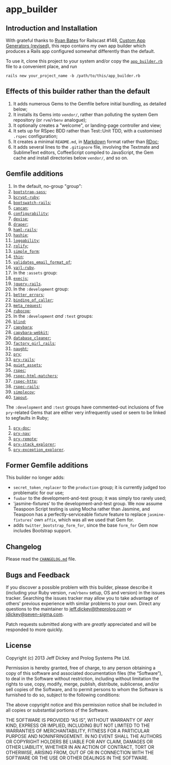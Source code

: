 
# app_builder

## Introduction and Installation

With grateful thanks to [Ryan Bates](https://github.com/ryanb) for Railscast #148, [Custom App Generators (revised)](http://railscasts.com/episodes/148-custom-app-generators-revised?autoplay=true), this repo contains my own app builder which produces a Rails app configured somewhat differently than the default.

To use it, clone this project to your system and/or copy the [`app_builder.rb`](app_builder.rb) file to a convenient place, and run

```
rails new your_project_name -b /path/to/this/app_builder.rb
```

## Effects of this builder rather than the default

1. It adds numerous Gems to the Gemfile before initial bundling, as detailed below;
1. It installs its Gems into `vendor/`, rather than polluting the system Gem repository (or `rvm`/`rbenv` analogue);
1. It optionally creates a "welcome", or landing-page controller and view;
1. It sets up for RSpec BDD rather than Test::Unit TDD, with a customised `.rspec` configuration;
1. It creates a minimal `README.md`, in [Markdown](http://daringfireball.net/projects/markdown/) format rather than [RDoc](http://rdoc.rubyforge.org/);
1. It adds several lines to the `.gitignore` file, involving the Textmate and SublimeText editors, CoffeeScript compiled to JavaScript, the Gem cache and install directories below `vendor/`, and so on.

## Gemfile additions

1. In the default, no-group "group":
  1. [`bootstrap-sass`](https://github.com/thomas-mcdonald/bootstrap-sass/);
  1. [`bcrypt-ruby`](https://github.com/codahale/bcrypt-ruby);
  1. [`bootswatch-rails`](https://github.com/maxim/bootswatch-rails);
  1. [`cancan`](https://github.com/ryanb/cancan/);
  1. [`configurability`](https://github.com/ged/configurability);
  1. [`devise`](https://github.com/plataformatec/devise);
  1. [`draper`](https://github.com/drapergem/draper);
  1. [`haml-rails`](https://github.com/indirect/haml-rails);
  1. [`hashie`](https://github.com/intridea/hashie);
  1. [`loggability`](https://github.com/ged/loggability);
  1. [`rolify`](https://github.com/EppO/rolify);
  1. [`simple_form`](https://github.com/plataformatec/simple_form);
  1. [`thin`](https://github.com/macournoyer/thin/);
  1. [`validates_email_format_of`](https://github.com/alexdunae/validates_email_format_of);
  1. [`yajl-ruby`](https://github.com/brianmario/yajl-ruby).
1. In the `:assets` group:
  1. [`execjs`](https://github.com/sstephenson/execjs);
  1. [`jquery-rails`](https://github.com/rails/jquery-rails).
1. In the `:development` group:
  1. [`better_errors`](https://github.com/charliesome/better_errors);
  1. [`binding_of_caller`](https://github.com/banister/binding_of_caller);
  1. [`meta_request`](https://github.com/dejan/rails_panel/tree/master/meta_request);
  1. [`rubocop`](https://github.com/bbatsov/rubocop);
1. In the `:development` *and* `:test` groups:
  1. [`blind`](https://github.com/frodsan/blind);
  1. [`capybara`](https://github.com/jnicklas/capybara);
  1. [`capybara-webkit`](https://github.com/thoughtbot/capybara-webkit);
  1. [`database_cleaner`](https://github.com/bmabey/database_cleaner);
  1. [`factory_girl_rails`](https://github.com/thoughtbot/factory_girl_rails);
  1. [`naught`](https://github.com/avdi/naught);
  1. [`pry`](https://github.com/pry/pry);
  1. [`pry-rails`](https://github.com/rweng/pry-rails);
  1. [`quiet_assets`](https://github.com/evrone/quiet_assets);
  1. [`rspec`](https://github.com/rspec/rspec);
  1. [`rspec-html-matchers`](https://github.com/kucaahbe/rspec-html-matchers);
  1. [`rspec-http`](https://github.com/c42/rspec-http);
  1. [`rspec-rails`](https://github.com/rspec/rspec-rails);
  1. [`simplecov`](https://github.com/colszowka/simplecov);
  1. [`tapout`](https://github.com/rubyworks/tapout).

The `:development` and `:test` groups have commented-out inclusions of five `pry`-related Gems that are either very infrequently used or seem to be linked to segfaults in Ruby;

1. [`pry-doc`](https://github.com/pry/pry-doc);
1. [`pry-nav`](https://github.com/nixme/pry-nav);
1. [`pry-remote`](https://github.com/Mon-Ouie/pry-remote);
1. [`pry-stack_explorer`](https://github.com/pry/pry-stack_explorer);
1. [`pry-exception_explorer`](https://github.com/pry/pry-exception_explorer).

## Former Gemfile additions

This builder no longer adds:

* `secret_token_replacer` to the `production` group; it is currently judged too problematic for our use;
* `fuubar` to the development-and-test group; it was simply too rarely used;
* 'jasmine-fixtures' to the development-and-test group. We now assume Teaspoon Script testing is using Mocha rather than Jasmine, and Teaspoon has a perfectly-serviceable fixture feature to replace `jasmine-fixtures`' own `affix`, which was all we used that Gem for.
* adds `twitter_bootstrap_form_for`, since the base `form_for` Gem now includes Bootstrap support.


## Changelog

Please read the [`CHANGELOG.md`](CHANGELOG.md) file.

## Bugs and Feedback

If you discover a possible problem with this builder, please describe it (including your Ruby version, `rvm`/`rbenv` setup, OS and version) in the issues tracker. Searching the issues tracker may allow you to take advantage of others' previous experience with similar problems to your own. Direct any questions to the maintainer to [jeff&#46;dickey&#64;th&#101;&#112;&#114;&#111;log&#46;&#99;o&#109;](mailt&#111;&#58;j&#101;%66%&#54;6&#46;%&#54;&#52;i%63key%&#52;0&#116;h&#101;pr%6Fl&#111;%6&#55;&#46;%&#54;3o%&#54;D) or [j&#100;ic&#107;e&#121;&#64;seven&#45;sig&#109;&#97;&#46;&#99;&#111;m](m&#97;ilto&#58;jdickey&#64;s&#37;&#54;5ve%6E&#45;sigm&#97;&#46;&#99;om).

Patch requests submitted along with are *greatly* appreciated and will be responded to more quickly.

## License

Copyright (c) 2013 Jeff Dickey and Prolog Systems Pte Ltd.

Permission is hereby granted, free of charge, to any person obtaining a copy of this software and associated documentation files (the “Software”), to deal in the Software without restriction, including without limitation the rights to use, copy, modify, merge, publish, distribute, sublicense, and/or sell copies of the Software, and to permit persons to whom the Software is furnished to do so, subject to the following conditions:

The above copyright notice and this permission notice shall be included in all copies or substantial portions of the Software.

THE SOFTWARE IS PROVIDED “AS IS”, WITHOUT WARRANTY OF ANY KIND, EXPRESS OR IMPLIED, INCLUDING BUT NOT LIMITED TO THE WARRANTIES OF MERCHANTABILITY, FITNESS FOR A PARTICULAR PURPOSE AND NONINFRINGEMENT. IN NO EVENT SHALL THE AUTHORS OR COPYRIGHT HOLDERS BE LIABLE FOR ANY CLAIM, DAMAGES OR OTHER LIABILITY, WHETHER IN AN ACTION OF CONTRACT, TORT OR OTHERWISE, ARISING FROM, OUT OF OR IN CONNECTION WITH THE SOFTWARE OR THE USE OR OTHER DEALINGS IN THE SOFTWARE.

